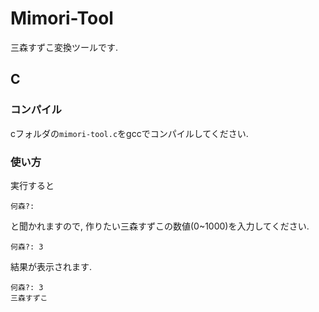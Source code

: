 # Mimori-Tool
三森すずこ変換ツールです.

## C
### コンパイル
cフォルダの`mimori-tool.c`をgccでコンパイルしてください.
### 使い方
実行すると
```
何森?:
```
と聞かれますので, 作りたい三森すずこの数値(0~1000)を入力してください.
```
何森?: 3
```
結果が表示されます.
```
何森?: 3
三森すずこ
```
